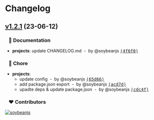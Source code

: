 # Changelog

## [v1.2.1](https://github.com/honghuangdc/soybean-admin-layout/compare/v1.2.0...v1.2.1) (23-06-12)

### &nbsp;&nbsp;&nbsp;📖 Documentation

- **projects**: update CHANGELOG.md &nbsp;-&nbsp; by @soybeanjs [<samp>(4f6f0)</samp>](https://github.com/honghuangdc/soybean-admin-layout/commit/4f6f0f5)

### &nbsp;&nbsp;&nbsp;🏡 Chore

- **projects**:
  - update config &nbsp;-&nbsp; by @soybeanjs [<samp>(65d66)</samp>](https://github.com/honghuangdc/soybean-admin-layout/commit/65d6671)
  - add package.json export &nbsp;-&nbsp; by @soybeanjs [<samp>(acd7d)</samp>](https://github.com/honghuangdc/soybean-admin-layout/commit/acd7d91)
  - upadte deps & update package.json &nbsp;-&nbsp; by @soybeanjs [<samp>(cdc4f)</samp>](https://github.com/honghuangdc/soybean-admin-layout/commit/cdc4f4a)

### &nbsp;&nbsp;&nbsp;❤️ Contributors

[![soybeanjs](https://github.com/soybeanjs.png?size=48)](https://github.com/soybeanjs)&nbsp;&nbsp;

